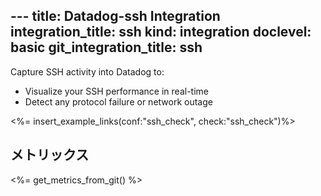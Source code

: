 --- title: Datadog-ssh Integration integration_title: ssh kind: integration doclevel: basic
git_integration_title: ssh
---



Capture SSH activity into Datadog to:

* Visualize your SSH performance in real-time
* Detect any protocol failure or network outage

<%= insert_example_links(conf:"ssh_check", check:"ssh_check")%>

## メトリックス

<%= get_metrics_from_git() %>
